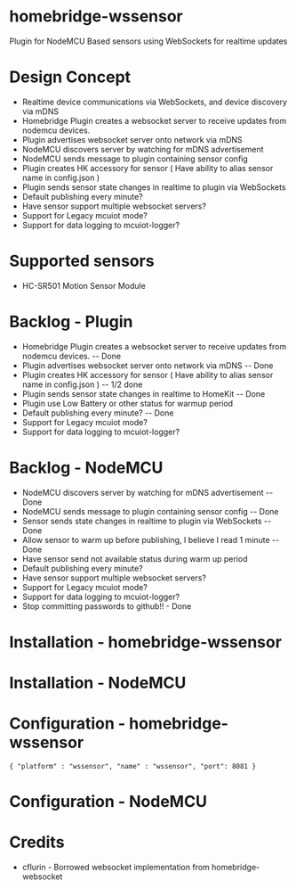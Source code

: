 # homebridge-wssensor
Plugin for NodeMCU Based sensors using WebSockets for realtime updates

# Design Concept

* Realtime device communications via WebSockets, and device discovery via mDNS
* Homebridge Plugin creates a websocket server to receive updates from nodemcu devices.
* Plugin advertises websocket server onto network via mDNS
* NodeMCU discovers server by watching for mDNS advertisement
* NodeMCU sends message to plugin containing sensor config
* Plugin creates HK accessory for sensor ( Have ability to alias sensor name in config.json )
* Plugin sends sensor state changes in realtime to plugin via WebSockets
* Default publishing every minute?
* Have sensor support multiple websocket servers?
* Support for Legacy mcuiot mode?
* Support for data logging to mcuiot-logger?

# Supported sensors

* HC-SR501 Motion Sensor Module

# Backlog - Plugin

* Homebridge Plugin creates a websocket server to receive updates from nodemcu devices.  -- Done
* Plugin advertises websocket server onto network via mDNS -- Done
* Plugin creates HK accessory for sensor ( Have ability to alias sensor name in config.json )  -- 1/2 done
* Plugin sends sensor state changes in realtime to HomeKit -- Done
* Plugin use Low Battery or other status for warmup period
* Default publishing every minute?  -- Done
* Support for Legacy mcuiot mode?
* Support for data logging to mcuiot-logger?

# Backlog - NodeMCU

* NodeMCU discovers server by watching for mDNS advertisement -- Done
* NodeMCU sends message to plugin containing sensor config -- Done
* Sensor sends state changes in realtime to plugin via WebSockets -- Done
* Allow sensor to warm up before publishing, I believe I read 1 minute -- Done
* Have sensor send not available status during warm up period
* Default publishing every minute?
* Have sensor support multiple websocket servers?
* Support for Legacy mcuiot mode?
* Support for data logging to mcuiot-logger?
* Stop committing passwords to github!! - Done

# Installation - homebridge-wssensor

# Installation - NodeMCU

# Configuration - homebridge-wssensor

``{
  "platform" : "wssensor",
  "name" : "wssensor",
  "port": 8081
}
``

# Configuration - NodeMCU

# Credits

* cflurin - Borrowed websocket implementation from homebridge-websocket
